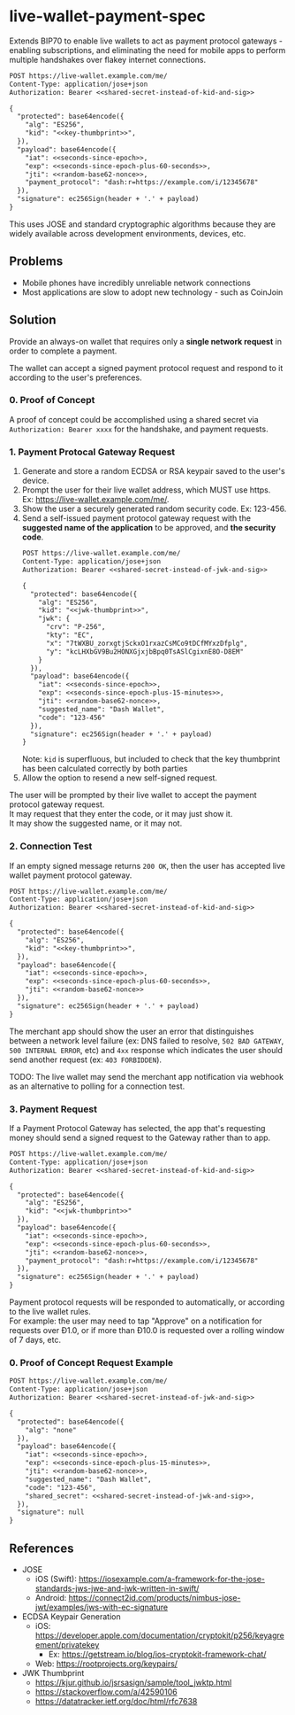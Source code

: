 # live-wallet-payment-spec

Extends BIP70 to enable live wallets to act as payment protocol gateways - enabling subscriptions, and eliminating the need for mobile apps to perform multiple handshakes over flakey internet connections.

```txt
POST https://live-wallet.example.com/me/
Content-Type: application/jose+json
Authorization: Bearer <<shared-secret-instead-of-kid-and-sig>>

{
  "protected": base64encode({
    "alg": "ES256",
    "kid": "<<key-thumbprint>>",
  }),
  "payload": base64encode({
    "iat": <<seconds-since-epoch>>,
    "exp": <<seconds-since-epoch-plus-60-seconds>>,
    "jti": <<random-base62-nonce>>,
    "payment_protocol": "dash:r=https://example.com/i/12345678"
  }),
  "signature": ec256Sign(header + '.' + payload)
}
```

This uses JOSE and standard cryptographic algorithms because they are widely available across development environments, devices, etc.

## Problems

- Mobile phones have incredibly unreliable network connections
- Most applications are slow to adopt new technology - such as CoinJoin

## Solution

Provide an always-on wallet that requires only a **single network request** in order to complete a payment.

The wallet can accept a signed payment protocol request and respond to it according to the user's preferences.

### 0. Proof of Concept

A proof of concept could be accomplished using a shared secret via `Authorization: Bearer xxxx` for the handshake, and payment requests.

### 1. Payment Protocal Gateway Request

1. Generate and store a random ECDSA or RSA keypair saved to the user's device.
2. Prompt the user for their live wallet address, which MUST use https. \
   Ex: <https://live-wallet.example.com/me/>.
3. Show the user a securely generated random security code. Ex: 123-456.
3. Send a self-issued payment protocol gateway request with the **suggested name of the application** to be approved, and **the security code**.
   ```txt
   POST https://live-wallet.example.com/me/
   Content-Type: application/jose+json
   Authorization: Bearer <<shared-secret-instead-of-jwk-and-sig>>

   {
     "protected": base64encode({
       "alg": "ES256",
       "kid": "<<jwk-thumbprint>>",
       "jwk": {
         "crv": "P-256",
         "kty": "EC",
         "x": "7tWXBU_zorxgtjSckxO1rxazCsMCo9tDCfMYxzDfplg",
         "y": "kcLHXbGV9Bu2HONXGjxjbBpq0TsASlCgixnE8O-D8EM"
       }
     }),
     "payload": base64encode({
       "iat": <<seconds-since-epoch>>,
       "exp": <<seconds-since-epoch-plus-15-minutes>>,
       "jti": <<random-base62-nonce>>,
       "suggested_name": "Dash Wallet",
       "code": "123-456"
     }),
     "signature": ec256Sign(header + '.' + payload)
   }
   ```
   Note: `kid` is superfluous, but included to check that the key thumbprint has been calculated correctly
   by both parties
4. Allow the option to resend a new self-signed request.

The user will be prompted by their live wallet to accept the payment protocol gateway request. \
It may request that they enter the code, or it may just show it. \
It may show the suggested name, or it may not.

### 2. Connection Test

If an empty signed message returns `200 OK`, then the user has accepted live wallet payment protocol gateway.

```txt
POST https://live-wallet.example.com/me/
Content-Type: application/jose+json
Authorization: Bearer <<shared-secret-instead-of-kid-and-sig>>

{
  "protected": base64encode({
    "alg": "ES256",
    "kid": "<<key-thumbprint>>",
  }),
  "payload": base64encode({
    "iat": <<seconds-since-epoch>>,
    "exp": <<seconds-since-epoch-plus-60-seconds>>,
    "jti": <<random-base62-nonce>>
  }),
  "signature": ec256Sign(header + '.' + payload)
}
```

The merchant app should show the user an error that distinguishes between a network level failure (ex: DNS failed to resolve, `502 BAD GATEWAY`, `500 INTERNAL ERROR`, etc) and `4xx` response which indicates the user should send another request (ex: `403 FORBIDDEN`).

TODO: The live wallet may send the merchant app notification via webhook as an alternative to polling for a connection test.

### 3. Payment Request

If a Payment Protocol Gateway has selected, the app that's requesting money should send a signed request to the Gateway
rather than to app.

```txt
POST https://live-wallet.example.com/me/
Content-Type: application/jose+json
Authorization: Bearer <<shared-secret-instead-of-kid-and-sig>>

{
  "protected": base64encode({
    "alg": "ES256",
    "kid": "<<jwk-thumbprint>>"
  }),
  "payload": base64encode({
    "iat": <<seconds-since-epoch>>,
    "exp": <<seconds-since-epoch-plus-60-seconds>>,
    "jti": <<random-base62-nonce>>,
    "payment_protocol": "dash:r=https://example.com/i/12345678"
  }),
  "signature": ec256Sign(header + '.' + payload)
}
```

Payment protocol requests will be responded to automatically, or according to the live wallet rules. \
For example: the user may need to tap "Approve" on a notification for requests over Đ1.0, or if more than Đ10.0 is requested over a rolling window of 7 days, etc.

### 0. Proof of Concept Request Example

```txt
POST https://live-wallet.example.com/me/
Content-Type: application/jose+json
Authorization: Bearer <<shared-secret-instead-of-jwk-and-sig>>

{
  "protected": base64encode({
    "alg": "none"
  }),
  "payload": base64encode({
    "iat": <<seconds-since-epoch>>,
    "exp": <<seconds-since-epoch-plus-15-minutes>>,
    "jti": <<random-base62-nonce>>,
    "suggested_name": "Dash Wallet",
    "code": "123-456",
    "shared_secret": <<shared-secret-instead-of-jwk-and-sig>>,
  }),
  "signature": null
}
```

## References

- JOSE
  - iOS (Swift): https://iosexample.com/a-framework-for-the-jose-standards-jws-jwe-and-jwk-written-in-swift/
  - Android: https://connect2id.com/products/nimbus-jose-jwt/examples/jws-with-ec-signature
- ECDSA Keypair Generation
  - iOS: https://developer.apple.com/documentation/cryptokit/p256/keyagreement/privatekey
    - Ex: https://getstream.io/blog/ios-cryptokit-framework-chat/
  - Web: https://rootprojects.org/keypairs/
- JWK Thumbprint
  - https://kjur.github.io/jsrsasign/sample/tool_jwktp.html
  - https://stackoverflow.com/a/42590106
  - https://datatracker.ietf.org/doc/html/rfc7638

